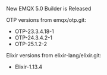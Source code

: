 New EMQX 5.0 Builder is Released

OTP versions from emqx/otp.git:

+ OTP-23.3.4.18-1
+ OTP-24.3.4.2-1
+ OTP-25.1.2-2

Elixir versions from elixir-lang/elixir.git:

+ Elixir-1.13.4
